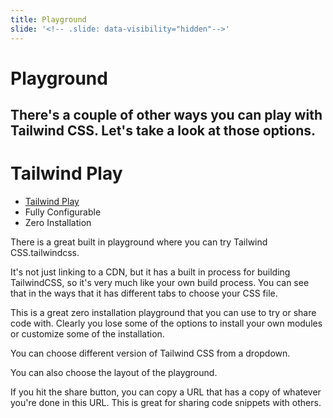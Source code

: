 ```yaml
---
title: Playground
slide: '<!-- .slide: data-visibility="hidden"-->'
---
```


<!-- .slide: data-state="layout-title" class="bg-dark"-->

# Playground

> >

## There's a couple of other ways you can play with Tailwind CSS. Let's take a look at those options.

# Tailwind Play

- [Tailwind Play](https://play.tailwindcss.com/)
- Fully Configurable
- Zero Installation

> >

There is a great built in playground where you can try Tailwind CSS.tailwindcss.

It's not just linking to a CDN, but it has a built in process for building TailwindCSS, so it's very much like your own build process. You can see that in the ways that it has different tabs to choose your CSS file.

This is a great zero installation playground that you can use to try or share code with. Clearly you lose some of the options to install your own modules or customize some of the installation.

You can choose different version of Tailwind CSS from a dropdown.

You can also choose the layout of the playground.

If you hit the share button, you can copy a URL that has a copy of whatever you're done in this URL. This is great for sharing code snippets with others.
